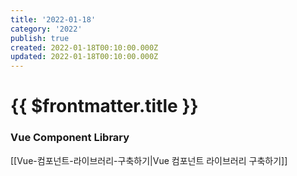 ```yaml
---
title: '2022-01-18'
category: '2022'
publish: true
created: 2022-01-18T00:10:00.000Z
updated: 2022-01-18T00:10:00.000Z
---
```


# {{ $frontmatter.title }}

### Vue Component Library

[[Vue-컴포넌트-라이브러리-구축하기|Vue 컴포넌트 라이브러리 구축하기]]
